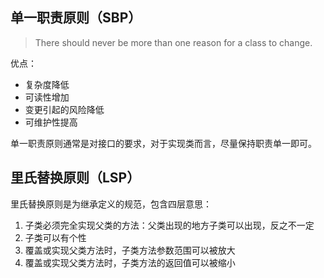 ## 单一职责原则（SBP）

> There should never be more than one reason for a class to change.

优点：

- 复杂度降低
- 可读性增加
- 变更引起的风险降低
- 可维护性提高

单一职责原则通常是对接口的要求，对于实现类而言，尽量保持职责单一即可。

## 里氏替换原则（LSP）

里氏替换原则是为继承定义的规范，包含四层意思：

1. 子类必须完全实现父类的方法：父类出现的地方子类可以出现，反之不一定
2. 子类可以有个性
3. 覆盖或实现父类方法时，子类方法参数范围可以被放大
4. 覆盖或实现父类方法时，子类方法的返回值可以被缩小